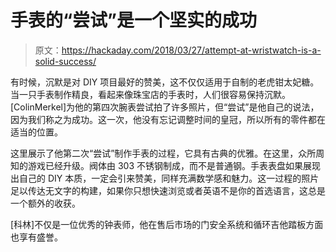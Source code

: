 # 手表的“尝试”是一个坚实的成功

> 原文：<https://hackaday.com/2018/03/27/attempt-at-wristwatch-is-a-solid-success/>

有时候，沉默是对 DIY 项目最好的赞美，这不仅仅适用于自制的老虎钳太妃糖。当一只手表制作精良，看起来像珠宝店的手表时，人们很容易保持沉默。[ColinMerkel]为他的第四次腕表尝试拍了许多照片，但“尝试”是他自己的说法，因为我们称之为成功。这一次，他没有忘记调整时间的皇冠，所以所有的零件都在适当的位置。

这里展示了他第二次“尝试”制作手表的过程，它具有古典的优雅。在这里，众所周知的游戏已经升级。阀体由 303 不锈钢制成，而不是普通钢。手表表盘如果展现出自己的 DIY 本质，一定会引来赞美，同样充满数学感和魅力。这一过程的照片足以传达无文字的构建，如果你只想快速浏览或者英语不是你的首选语言，这总是一个额外的收获。

[科林]不仅是一位优秀的钟表师，他在售后市场的门安全系统和循环吉他踏板方面也享有盛誉。
